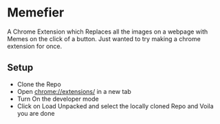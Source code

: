 # Memefier

A Chrome Extension which Replaces all the images on a webpage with Memes on the click of a button. Just wanted to try making a chrome extension for once.

## Setup

- Clone the Repo
- Open <a href="chrome://extensions/">chrome://extensions/</a> in a new tab
- Turn On the developer mode
- Click on Load Unpacked and select the locally cloned Repo and Voila you are done

